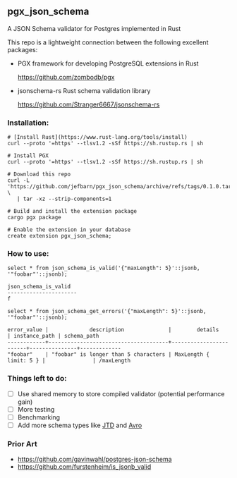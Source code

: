 ## pgx_json_schema

A JSON Schema validator for Postgres implemented in Rust

This repo is a lightweight connection between the following excellent packages:
* PGX framework for developing PostgreSQL extensions in Rust
  
  https://github.com/zombodb/pgx
* jsonschema-rs Rust schema validation library
  
  https://github.com/Stranger6667/jsonschema-rs

### Installation:

```shell
# [Install Rust](https://www.rust-lang.org/tools/install)
curl --proto '=https' --tlsv1.2 -sSf https://sh.rustup.rs | sh

# Install PGX
curl --proto '=https' --tlsv1.2 -sSf https://sh.rustup.rs | sh

# Download this repo
curl -L 'https://github.com/jefbarn/pgx_json_schema/archive/refs/tags/0.1.0.tar.gz' \
   | tar -xz --strip-components=1
   
# Build and install the extension package
cargo pgx package

# Enable the extension in your database
create extension pgx_json_schema;
```

### How to use:

```
select * from json_schema_is_valid('{"maxLength": 5}'::jsonb, '"foobar"'::jsonb);

json_schema_is_valid
----------------------
f
```


```
select * from json_schema_get_errors('{"maxLength": 5}'::jsonb, '"foobar"'::jsonb);

error_value |             description              |        details         | instance_path | schema_path
------------+--------------------------------------+------------------------+---------------+-------------
"foobar"    | "foobar" is longer than 5 characters | MaxLength { limit: 5 } |               | /maxLength
```


### Things left to do:

- [ ] Use shared memory to store compiled validator (potential performance gain)
- [ ] More testing
- [ ] Benchmarking
- [ ] Add more schema types like [JTD](https://jsontypedef.com/) and [Avro](https://avro.apache.org/)
 
### Prior Art
- https://github.com/gavinwahl/postgres-json-schema
- https://github.com/furstenheim/is_jsonb_valid